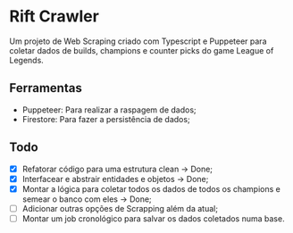 # Rift Crawler
Um projeto de Web Scraping criado com Typescript e Puppeteer para coletar dados de builds, champions e counter picks 
do game League of Legends.

## Ferramentas
- Puppeteer: Para realizar a raspagem de dados;
- Firestore: Para fazer a persistência de dados;


## Todo
- [x] Refatorar código para uma estrutura clean -> Done;
- [x] Interfacear e abstrair entidades e objetos -> Done;
- [x] Montar a lógica para coletar todos os dados de todos os champions e semear o banco com eles -> Done;
- [ ] Adicionar outras opções de Scrapping além da atual;
- [ ] Montar um job cronológico para salvar os dados coletados numa base.
